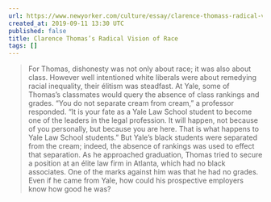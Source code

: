 ```yaml
---
url: https://www.newyorker.com/culture/essay/clarence-thomass-radical-vision-of-race
created_at: 2019-09-11 13:30 UTC
published: false
title: Clarence Thomas’s Radical Vision of Race
tags: []
---
```


> For Thomas, dishonesty was not only about race; it was also about class. However well intentioned white liberals were about remedying racial inequality, their élitism was steadfast. At Yale, some of Thomas’s classmates would query the absence of class rankings and grades. “You do not separate cream from cream,” a professor responded. “It is your fate as a Yale Law School student to become one of the leaders in the legal profession. It will happen, not because of you personally, but because you are here. That is what happens to Yale Law School students.” But Yale’s black students were separated from the cream; indeed, the absence of rankings was used to effect that separation. As he approached graduation, Thomas tried to secure a position at an élite law firm in Atlanta, which had no black associates. One of the marks against him was that he had no grades. Even if he came from Yale, how could his prospective employers know how good he was?
